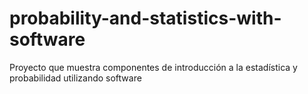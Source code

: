 # probability-and-statistics-with-software
Proyecto que muestra componentes de introducción a la estadística y probabilidad utilizando software
